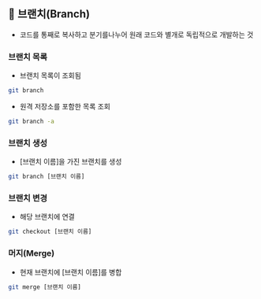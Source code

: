 ## 📌 브랜치(Branch)


- 코드를 통째로 복사하고 분기를나누어 원래 코드와 별개로 독립적으로 개발하는 것

 
###  브랜치 목록

- 브랜치 목록이 조회됨

```Bash
git branch
```
- 원격 저장소를 포함한 목록 조회
```Bash
git branch -a
```
 
### 브랜치 생성

- [브랜치 이름]을 가진 브랜치를 생성

```Bash
git branch [브랜치 이름]
```

### 브랜치 변경

- 해당 브랜치에 연결

```Bash
git checkout [브랜치 이름]
```
### 머지(Merge)

- 현재 브랜치에 [브랜치 이름]를 병합
```Bash
git merge [브랜치 이름]
```
 

